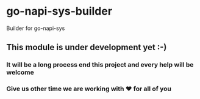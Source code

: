 # go-napi-sys-builder
Builder for go-napi-sys


## This module is under development yet :-) 
### It will be a long process end this project and every help will be welcome
### Give us other time we are working with :heart: for all of you